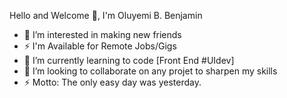 Hello and Welcome 👋, I'm Oluyemi B. Benjamin 

- 👀 I’m interested in making new friends 
- ⚡ I'm Available for Remote Jobs/Gigs
- 🌱 I’m currently learning to code [Front End #UIdev]
- 💞️ I’m looking to collaborate on any projet to sharpen my skills
- ⚡ Motto: The only easy day was yesterday.
<!---
Yemzyking/Yemzyking is a ✨ special ✨ repository because its `README.md` (this file) appears on your GitHub profile.
You can click the Preview link to take a look at your changes.
--->
